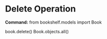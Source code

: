 # Delete Operation

**Command:**
from bookshelf.models import Book

book.delete()
Book.objects.all()
